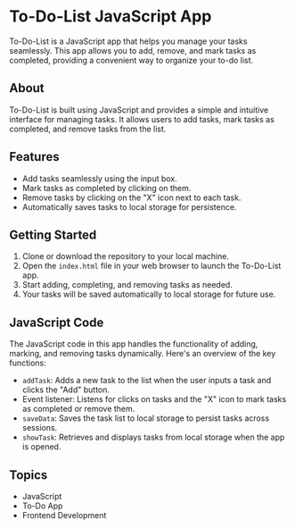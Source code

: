 # To-Do-List JavaScript App

To-Do-List is a JavaScript app that helps you manage your tasks seamlessly. This app allows you to add, remove, and mark tasks as completed, providing a convenient way to organize your to-do list.

## About

To-Do-List is built using JavaScript and provides a simple and intuitive interface for managing tasks. It allows users to add tasks, mark tasks as completed, and remove tasks from the list.

## Features

- Add tasks seamlessly using the input box.
- Mark tasks as completed by clicking on them.
- Remove tasks by clicking on the "X" icon next to each task.
- Automatically saves tasks to local storage for persistence.

## Getting Started

1. Clone or download the repository to your local machine.
2. Open the `index.html` file in your web browser to launch the To-Do-List app.
3. Start adding, completing, and removing tasks as needed.
4. Your tasks will be saved automatically to local storage for future use.

## JavaScript Code

The JavaScript code in this app handles the functionality of adding, marking, and removing tasks dynamically. Here's an overview of the key functions:

- `addTask`: Adds a new task to the list when the user inputs a task and clicks the "Add" button.
- Event listener: Listens for clicks on tasks and the "X" icon to mark tasks as completed or remove them.
- `saveData`: Saves the task list to local storage to persist tasks across sessions.
- `showTask`: Retrieves and displays tasks from local storage when the app is opened.

## Topics

- JavaScript
- To-Do App
- Frontend Development

